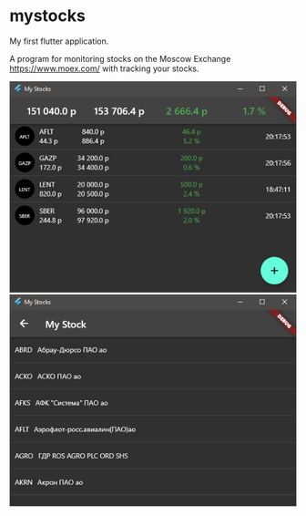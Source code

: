 # mystocks

My first flutter application.

A program for monitoring stocks on the Moscow Exchange https://www.moex.com/ with tracking your stocks.


![](doc/2023-07-24_20-33-00.png)
![](doc/2023-07-24_20-33-21.png)